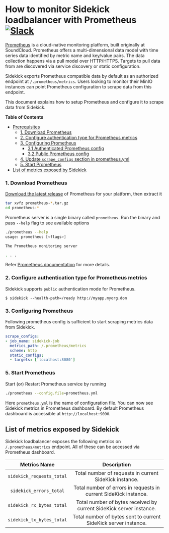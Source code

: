 # How to monitor Sidekick loadbalancer with Prometheus [![Slack](https://slack.min.io/slack?type=svg)](https://slack.min.io)

[Prometheus](https://prometheus.io) is a cloud-native monitoring platform, built originally at SoundCloud. Prometheus offers a multi-dimensional data model with time series data identified by metric name and key/value pairs. The data collection happens via a pull model over HTTP/HTTPS. Targets to pull data from are discovered via service discovery or static configuration.

Sidekick exports Prometheus compatible data by default as an authorized endpoint at `/.prometheus/metrics`. Users looking to monitor their MinIO instances can point Prometheus configuration to scrape data from this endpoint.

This document explains how to setup Prometheus and configure it to scrape data from Sidekick.

**Table of Contents**

- [Prerequisites](#prerequisites)
    - [1. Download Prometheus](#1-download-prometheus)
    - [2. Configure authentication type for Prometheus metrics](#2-configure-authentication-type-for-prometheus-metrics)
    - [3. Configuring Prometheus](#3-configuring-prometheus)
        - [3.1 Authenticated Prometheus config](#31-authenticated-prometheus-config)
        - [3.2 Public Prometheus config](#32-public-prometheus-config)
    - [4. Update `scrape_configs` section in prometheus.yml](#4-update-scrapeconfigs-section-in-prometheusyml)
    - [5. Start Prometheus](#5-start-prometheus)
- [List of metrics exposed by Sidekick](#list-of-metrics-exposed-by-sidekick)

### 1. Download Prometheus

[Download the latest release](https://prometheus.io/download) of Prometheus for your platform, then extract it

```sh
tar xvfz prometheus-*.tar.gz
cd prometheus-*
```

Prometheus server is a single binary called `prometheus`. Run the binary and pass `--help` flag to see available options

```sh
./prometheus --help
usage: prometheus [<flags>]

The Prometheus monitoring server

. . .

```

Refer [Prometheus documentation](https://prometheus.io/docs/introduction/first_steps/) for more details.

### 2. Configure authentication type for Prometheus metrics

Sidekick supports `public` authentication mode for Prometheus.

```
$ sidekick --health-path=/ready http://myapp.myorg.dom
```

### 3. Configuring Prometheus

Following prometheus config is sufficient to start scraping metrics data from Sidekick.

```yaml
scrape_configs:
- job_name: sidekick-job
  metrics_path: /.prometheus/metrics
  scheme: http
  static_configs:
  - targets: ['localhost:8080']
```

### 5. Start Prometheus

Start (or) Restart Prometheus service by running

```sh
./prometheus --config.file=prometheus.yml
```

Here `prometheus.yml` is the name of configuration file. You can now see Sidekick metrics in Prometheus dashboard. By default Prometheus dashboard is accessible at `http://localhost:9090`.

## List of metrics exposed by Sidekick

Sidekick loadbalancer exposes the following metrics on `/.prometheus/metrics` endpoint. All of these can be accessed via Prometheus dashboard.

| Metrics Name              | Description                                                      |
|:-------------------------:|:----------------------------------------------------------------:|
| `sidekick_requests_total` | Total number of requests in current SideKick instance.              |
| `sidekick_errors_total`   | Total number of errors in requests in current SideKick instance.    |
| `sidekick_rx_bytes_total` | Total number of bytes received by current SideKick server instance. |
| `sidekick_tx_bytes_total` | Total number of bytes sent to current SideKick server instance.     |

